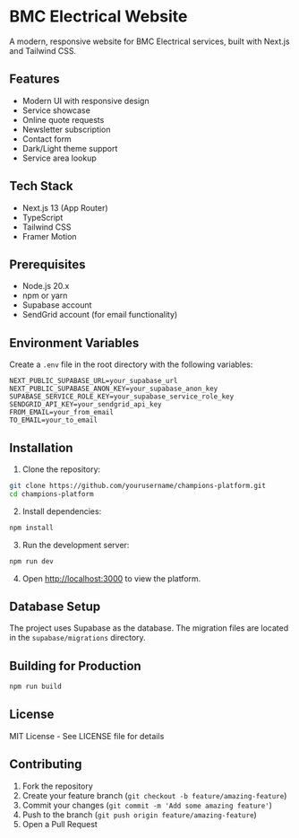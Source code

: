 # BMC Electrical Website

A modern, responsive website for BMC Electrical services, built with Next.js and Tailwind CSS.

## Features

- Modern UI with responsive design
- Service showcase
- Online quote requests
- Newsletter subscription
- Contact form
- Dark/Light theme support
- Service area lookup

## Tech Stack

- Next.js 13 (App Router)
- TypeScript
- Tailwind CSS
- Framer Motion

## Prerequisites

- Node.js 20.x
- npm or yarn
- Supabase account
- SendGrid account (for email functionality)

## Environment Variables

Create a `.env` file in the root directory with the following variables:

```env
NEXT_PUBLIC_SUPABASE_URL=your_supabase_url
NEXT_PUBLIC_SUPABASE_ANON_KEY=your_supabase_anon_key
SUPABASE_SERVICE_ROLE_KEY=your_supabase_service_role_key
SENDGRID_API_KEY=your_sendgrid_api_key
FROM_EMAIL=your_from_email
TO_EMAIL=your_to_email
```

## Installation

1. Clone the repository:
```bash
git clone https://github.com/yourusername/champions-platform.git
cd champions-platform
```

2. Install dependencies:
```bash
npm install
```

3. Run the development server:
```bash
npm run dev
```

4. Open [http://localhost:3000](http://localhost:3000) to view the platform.

## Database Setup

The project uses Supabase as the database. The migration files are located in the `supabase/migrations` directory.

## Building for Production

```bash
npm run build
```

## License

MIT License - See LICENSE file for details

## Contributing

1. Fork the repository
2. Create your feature branch (`git checkout -b feature/amazing-feature`)
3. Commit your changes (`git commit -m 'Add some amazing feature'`)
4. Push to the branch (`git push origin feature/amazing-feature`)
5. Open a Pull Request